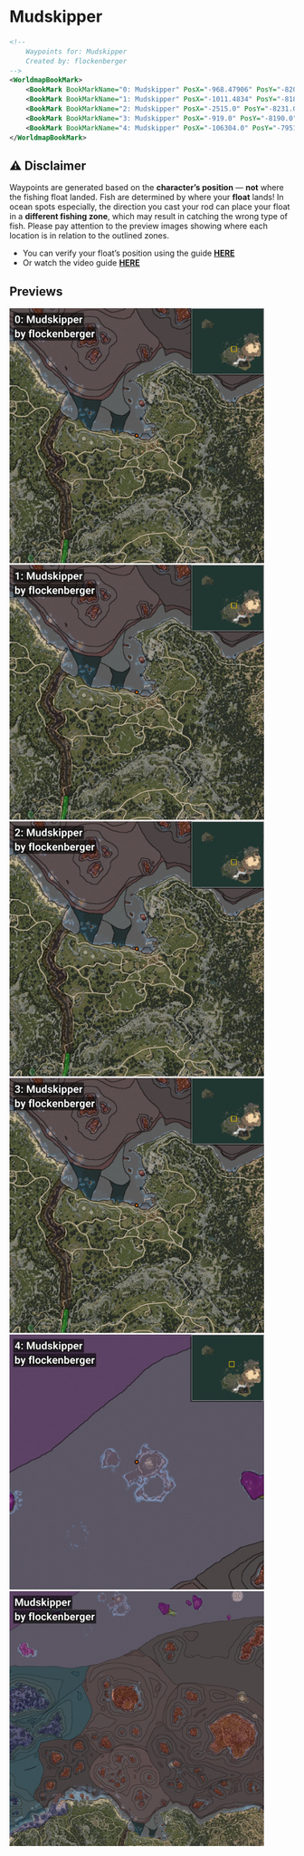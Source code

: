 # Mudskipper
```xml
<!--
    Waypoints for: Mudskipper
    Created by: flockenberger
-->
<WorldmapBookMark>
    <BookMark BookMarkName="0: Mudskipper" PosX="-968.47906" PosY="-8204.966" PosZ="87560.586" />
    <BookMark BookMarkName="1: Mudskipper" PosX="-1011.4834" PosY="-8188.3423" PosZ="87518.82" />
    <BookMark BookMarkName="2: Mudskipper" PosX="-2515.0" PosY="-8231.0" PosZ="88128.0" />
    <BookMark BookMarkName="3: Mudskipper" PosX="-919.0" PosY="-8190.0" PosZ="87478.0" />
    <BookMark BookMarkName="4: Mudskipper" PosX="-106304.0" PosY="-7951.0" PosZ="626790.0" />
</WorldmapBookMark>
```

## ⚠️ Disclaimer
Waypoints are generated based on the __**character’s position**__ — __not__ where the fishing float landed.
Fish are determined by where your **float** lands!
In ocean spots especially, the direction you cast your rod can place your float in a **different fishing zone**, which may result in catching the wrong type of fish.
Please pay attention to the preview images showing where each location is in relation to the outlined zones.

- You can verify your float’s position using the guide [**HERE**](https://flockenberger.github.io/bdo-fish-position/)
- Or watch the video guide [**HERE**](https://youtu.be/t-VXcRoNojk)

## Previews
<img src="./Mudskipper_0_Preview.webp" width="450"/> <img src="./Mudskipper_1_Preview.webp" width="450"/> <img src="./Mudskipper_2_Preview.webp" width="450"/> <img src="./Mudskipper_3_Preview.webp" width="450"/> <img src="./Mudskipper_4_Preview.webp" width="450"/> <img src="./Mudskipper_Preview.webp" width="450"/> 